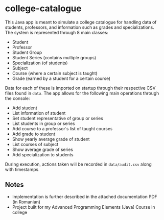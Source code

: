 # college-catalogue
This Java app is meant to simulate a college catalogue for handling data of students, professors, and information such as grades and specializations. The system is represented through 8 main classes:
* Student
* Professor
* Student Group
* Student Series (contains multiple groups)
* Specialization (of students)
* Subject
* Course (where a certain subject is taught)
* Grade (earned by a student for a certain course)

Data for each of these is imported on startup through their respective CSV files found in `data`. The app allows for the following main operations through the console:
* Add student
* List information of student
* Set student representative of group or series
* List students in group or series
* Add course to a professor's list of taught courses
* Add grade to student
* Show yearly average grade of student
* List courses of subject
* Show average grade of series
* Add specialization to students

During execution, actions taken will be recorded in `data/audit.csv` along with timestamps.
## Notes
* Implementation is further described in the attached documentation PDF (in Romanian)
* Project built for my Advanced Programming Elements (Java) Course in college
